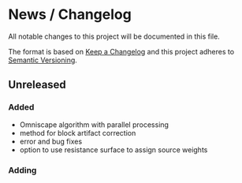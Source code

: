 # News / Changelog
All notable changes to this project will be documented in this file.

The format is based on [Keep a Changelog](http://keepachangelog.com/en/1.0.0/)
and this project adheres to [Semantic Versioning](http://semver.org/spec/v2.0.0.html).

## Unreleased
### Added
- Omniscape algorithm with parallel processing
- method for block artifact correction
- error and bug fixes
- option to use resistance surface to assign source weights
### Adding

[Unreleased]: https://github.com/circuitscape/Omniscape.jl/compare/v0.1.0...master
